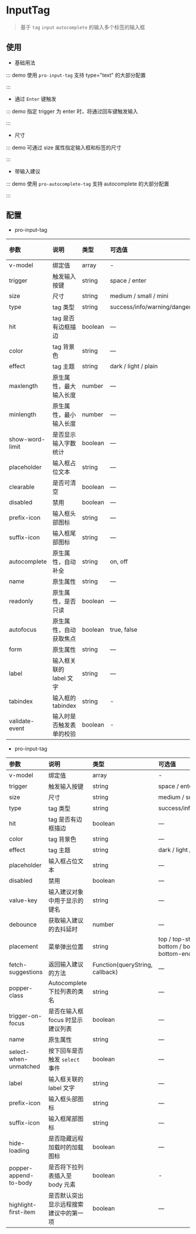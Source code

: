 # InputTag

> 基于 `tag` `input` `autocomplete` 的输入多个标签的输入框

## 使用

- 基础用法

::: demo 使用 `pro-input-tag` 支持 type="text" 的大部分配置

<template>
  <pro-input-tag
    v-model="inputTags"
    placeholder="请输入内容,点击空格按键"
  />
</template>

<script>
import { ref } from 'vue'

export default {
  setup() {
    const inputTags = ref([])

    return {
      inputTags
    }
  }
}
</script>

:::

- 通过 `Enter` 键触发

::: demo 指定 trigger 为 enter 时，将通过回车键触发输入

<template>
  <pro-input-tag
    v-model="inputTags1"
    trigger="enter"
    placeholder="请输入内容,点击回车按键"
  />
</template>

<script>
import { ref } from 'vue'

export default {
  setup() {
    const inputTags1 = ref([])

    return {
      inputTags1
    }
  }
}
</script>

:::

- 尺寸

::: demo 可通过 size 属性指定输入框和标签的尺寸

<template>
  <pro-input-tag
    v-for="item in sizeList"
    v-model="inputTags2"
    :key="item"
    :size="item"
    placeholder="请输入内容,点击空格按键"
  />
</template>

<script>
import { ref } from 'vue'

export default {
  setup() {
    const inputTags2 = ref([])
    const sizeList = ['medium', 'small', 'mini']

    return {
      inputTags2,
      sizeList,
    }
  }
}
</script>

<style>
  .pro-input-tag {
    margin-bottom: 10px
  }
  .pro-input-tag:last-child {
    margin-bottom: 0
  }
</style>

:::

- 带输入建议

::: demo 使用 `pro-autocomplete-tag` 支持 autocomplete 的大部分配置

<template>
  <pro-autocomplete-tag
    v-model="autocompleteTags"
    :fetch-suggestions="querySearch"
    placeholder="请输入内容,点击空格按键"
  />
</template>

<script>
import { ref } from 'vue'

export default {
  setup() {
    const autocompleteTags = ref([])
    const list = [
      { value: 'Go', tag: 'go' },
      { value: 'JavaScript', tag: 'javascript' },
      { value: 'Python', tag: 'python' },
    ]

    function querySearch(queryString, cb) {
      cb(queryString ? list.filter(i => {
        return i.value.indexOf(queryString.toLowerCase()) === 0
      }) : list)
    }

    return {
      autocompleteTags,
      list,
      querySearch,
    }
  }
}
</script>

:::

## 配置

- pro-input-tag

| 参数            | 说明                     | 类型    | 可选值                      | 默认值 |
| :-------------- | :----------------------- | :------ | :-------------------------- | :----- |
| v-model         | 绑定值                   | array   | -                           | -      |
| trigger         | 触发输入按键             | string  | space / enter               | space  |
| size            | 尺寸                     | string  | medium / small / mini       | —      |
| type            | tag 类型                 | string  | success/info/warning/danger | —      |
| hit             | tag 是否有边框描边       | boolean | —                           | false  |
| color           | tag 背景色               | string  | —                           | —      |
| effect          | tag 主题                 | string  | dark / light / plain        | light  |
| maxlength       | 原生属性，最大输入长度   | number  | —                           | —      |
| minlength       | 原生属性，最小输入长度   | number  | —                           | —      |
| show-word-limit | 是否显示输入字数统计     | boolean | —                           | false  |
| placeholder     | 输入框占位文本           | string  | —                           | —      |
| clearable       | 是否可清空               | boolean | —                           | false  |
| disabled        | 禁用                     | boolean | —                           | false  |
| prefix-icon     | 输入框头部图标           | string  | —                           | —      |
| suffix-icon     | 输入框尾部图标           | string  | —                           | —      |
| autocomplete    | 原生属性，自动补全       | string  | on, off                     | off    |
| name            | 原生属性                 | string  | —                           | —      |
| readonly        | 原生属性，是否只读       | boolean | —                           | false  |
| autofocus       | 原生属性，自动获取焦点   | boolean | true, false                 | false  |
| form            | 原生属性                 | string  | —                           | —      |
| label           | 输入框关联的 label 文字  | string  | —                           | —      |
| tabindex        | 输入框的 tabindex        | string  | -                           | -      |
| validate-event  | 输入时是否触发表单的校验 | boolean | -                           | true   |

- pro-input-tag

| 参数                  | 说明                                   | 类型                            | 可选值                                                         | 默认值       |
| :-------------------- | :------------------------------------- | :------------------------------ | :------------------------------------------------------------- | :----------- |
| v-model               | 绑定值                                 | array                           | -                                                              | -            |
| trigger               | 触发输入按键                           | string                          | space / enter                                                  | space        |
| size                  | 尺寸                                   | string                          | medium / small / mini                                          | —            |
| type                  | tag 类型                               | string                          | success/info/warning/danger                                    | —            |
| hit                   | tag 是否有边框描边                     | boolean                         | —                                                              | false        |
| color                 | tag 背景色                             | string                          | —                                                              | —            |
| effect                | tag 主题                               | string                          | dark / light / plain                                           | light        |
| placeholder           | 输入框占位文本                         | string                          | —                                                              | —            |
| disabled              | 禁用                                   | boolean                         | —                                                              | false        |
| value-key             | 输入建议对象中用于显示的键名           | string                          | —                                                              | value        |
| debounce              | 获取输入建议的去抖延时                 | number                          | —                                                              | 300          |
| placement             | 菜单弹出位置                           | string                          | top / top-start / top-end / bottom / bottom-start / bottom-end | bottom-start |
| fetch-suggestions     | 返回输入建议的方法                     | Function(queryString, callback) | —                                                              | —            |
| popper-class          | Autocomplete 下拉列表的类名            | string                          | —                                                              | —            |
| trigger-on-focus      | 是否在输入框 focus 时显示建议列表      | boolean                         | —                                                              | true         |
| name                  | 原生属性                               | string                          | —                                                              | —            |
| select-when-unmatched | 按下回车是否触发 `select` 事件         | boolean                         | —                                                              | false        |
| label                 | 输入框关联的 label 文字                | string                          | —                                                              | —            |
| prefix-icon           | 输入框头部图标                         | string                          | —                                                              | —            |
| suffix-icon           | 输入框尾部图标                         | string                          | —                                                              | —            |
| hide-loading          | 是否隐藏远程加载时的加载图标           | boolean                         | —                                                              | false        |
| popper-append-to-body | 是否将下拉列表插入至 body 元素         | boolean                         | -                                                              | false        |
| highlight-first-item  | 是否默认突出显示远程搜索建议中的第一项 | boolean                         | —                                                              | false        |
